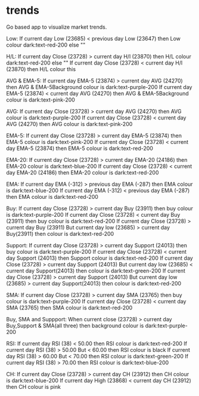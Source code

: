 # trends
Go based app to visualize market trends.

Low:			If current day Low (23685) < previous day Low (23647) then Low colour dark:text-red-200 else ""
			
H/L:			If current day Close (23728) > current day H/l (23870) then H/L colour  dark:text-red-200 else ""
			If current day Close (23728) < current day H/l (23870) then H/L colour this
			
AVG & EMA-5:			If current day EMA-5 (23874) > current day AVG (24270) then AVG & EMA-5Background colour is  dark:text-purple-200 
			If current day EMA-5 (23874) < current day AVG (24270) then AVG & EMA-5Background colour is  dark:text-pink-200 
			
AVG:			If current day Close (23728) > current day AVG (24270) then AVG colour is   dark:text-purple-200 
			If current day Close (23728) < current day AVG (24270) then AVG colour is dark:text-pink-200 
			
EMA-5:			If current day Close (23728) > current day EMA-5 (23874) then EMA-5 colour is dark:text-pink-200 
			If current day Close (23728) < current day EMA-5 (23874) then EMA-5 colour is dark:text-red-200
			
EMA-20:			If current day Close (23728) > current day EMA-20 (24186) then EMA-20 colour is dark:text-blue-200 
			If current day Close (23728) < current day EMA-20 (24186) then EMA-20 colour is dark:text-red-200 
			
EMA:			If current day EMA (-312) > previous day EMA (-287) then EMA colour is dark:text-blue-200 
			If current day EMA (-312) < previous day EMA (-287) then EMA colour is dark:text-red-200 
			
Buy:			If current day Close (23728) > current day Buy (23911) then buy colour is dark:text-purple-200 
			If current day Close (23728) < current day Buy (23911) then buy colour is dark:text-red-200 
			If current day Close (23728) > current day Buy (23911) But current day low (23685) > current day Buy(23911) then colour is dark:text-red-200 
			
Support:			If current day Close (23728) > current day Support (24013) then buy colour is dark:text-purple-200 
			If current day Close (23728) < current day Support (24013) then Support colour is dark:text-red-200 
			If current day Close (23728) > current day Support (24013) But current day low (23685) < current day Support(24013) then colour is dark:text-green-200 
			If current day Close (23728) > current day Support (24013) But current day low (23685) > current day Support(24013) then colour is dark:text-red-200 
			
SMA:			If current day Close (23728) > current day SMA (23765) then buy colour is dark:text-purple-200 
			If current day Close (23728) < current day SMA (23765) then SMA colour is dark:text-red-200 
			
Buy, SMA and Suppport:	When current close (23728) > current day Buy,Support & SMA(all three) then background colour is dark:text-purple-200 

RSI:			If current day RSI (38) < 50.00 then RSI colour is dark:text-red-200 
			If current day RSI (38) > 50.00 But < 60.00 then RSI colour is black
			If current day RSI (38) > 60.00 But < 70.00 then RSI colour is dark:text-green-200 
			If current day RSI (38) > 70.00 then RSI colour is dark:text-blue-200 
			
CH:			If current day Close (23728) > current day CH (23912) then CH colour is dark:text-blue-200 
			If current day High (23868) < current day CH (23912) then CH colour is pink